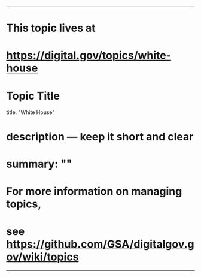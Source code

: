 
---
# This topic lives at
# https://digital.gov/topics/white-house

# Topic Title
title: "White House"

# description — keep it short and clear
# summary: ""


# For more information on managing topics,
# see https://github.com/GSA/digitalgov.gov/wiki/topics
---